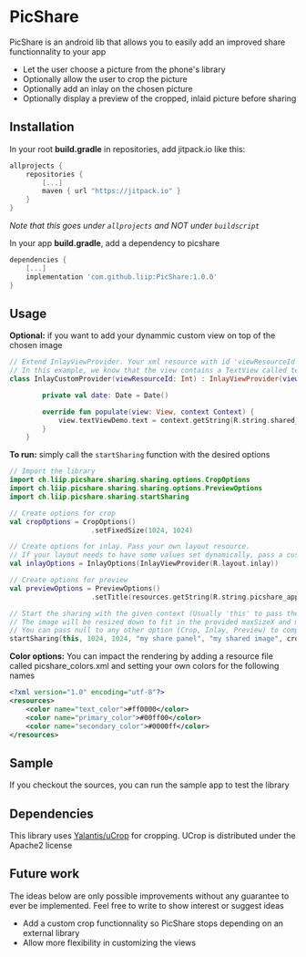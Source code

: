 # PicShare

PicShare is an android lib that allows you to easily add an improved share functionnality to your app

* Let the user choose a picture from the phone's library
* Optionally allow the user to crop the picture
* Optionally add an inlay on the chosen picture
* Optionally display a preview of the cropped, inlaid picture before sharing

## Installation

In your root **build.gradle** in repositories, add jitpack.io like this:

```gradle
allprojects {
    repositories {
        [...]
        maven { url "https://jitpack.io" }
    }
}
```

*Note that this goes under `allprojects` and NOT under `buildscript`*

In your app **build.gradle**, add a dependency to picshare

```gradle
dependencies {
    [...]
    implementation 'com.github.liip:PicShare:1.0.0'
}
```

## Usage

**Optional:** if you want to add your dynammic custom view on top of the chosen image
```kotlin
// Extend InlayViewProvider. Your xml resource with id 'viewResourceId' will be inflated for you and passed in the populate function 
// In this example, we know that the view contains a TextView called textViewDemo and we want to set the date to it
class InlayCustomProvider(viewResourceId: Int) : InlayViewProvider(viewResourceId) {

        private val date: Date = Date()

        override fun populate(view: View, context Context) {
            view.textViewDemo.text = context.getString(R.string.shared_date, date)
        }
    } 
```

**To run:** simply call the `startSharing` function with the desired options

```kotlin
// Import the library
import ch.liip.picshare.sharing.sharing.options.CropOptions
import ch.liip.picshare.sharing.sharing.options.PreviewOptions
import ch.liip.picshare.sharing.startSharing

// Create options for crop
val cropOptions = CropOptions()
                    .setFixedSize(1024, 1024)

// Create options for inlay. Pass your own layout resource.
// If your layout needs to have some values set dynamically, pass a custom InlayViewProvider subclass (see optional code above).
val inlayOptions = InlayOptions(InlayViewProvider(R.layout.inlay))

// Create options for preview
val previewOptions = PreviewOptions()
                    .setTitle(resources.getString(R.string.picshare_app_title))

// Start the sharing with the given context (Usually 'this' to pass the current Activity context.)
// The image will be resized down to fit in the provided maxSizeX and maxSizeY if needed
// You can pass null to any other option (Crop, Inlay, Preview) to completely disable the corresponding step
startSharing(this, 1024, 1024, "my share panel", "my shared image", cropOptions, inlayOptions, previewOptions)
```

**Color options:** You can impact the rendering by adding a resource file called picshare_colors.xml and setting your own colors for the following names

```xml
<?xml version="1.0" encoding="utf-8"?>
<resources>
    <color name="text_color">#ff0000</color>
    <color name="primary_color">#00ff00</color>
    <color name="secondary_color">#0000ff</color>
</resources>
```

## Sample

If you checkout the sources, you can run the sample app to test the library

## Dependencies
This library uses [Yalantis/uCrop](https://github.com/Yalantis/uCrop) for cropping. UCrop is distributed under the Apache2 license

## Future work

The ideas below are only possible improvements without any guarantee to ever be implemented. Feel free to write to show interest or suggest ideas

* Add a custom crop functionnality so PicShare stops depending on an external library
* Allow more flexibility in customizing the views
